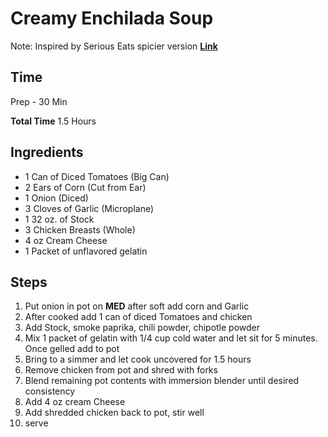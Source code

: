 Creamy Enchilada Soup
==============================

Note: Inspired by Serious Eats spicier version
[**Link**](http://www.seriouseats.com/2015/11/how-to-make-easy-creamy-chicken-enchilada-soup.html)

## Time
Prep - 30 Min

**Total Time** 1.5 Hours

## Ingredients
- 1 Can of Diced Tomatoes (Big Can)
- 2 Ears of Corn (Cut from Ear)
- 1 Onion (Diced)
- 3 Cloves of Garlic (Microplane)
- 1 32 oz. of Stock
- 3 Chicken Breasts (Whole)
- 4 oz Cream Cheese
- 1 Packet of unflavored gelatin

## Steps
1. Put onion in pot on **MED** after soft add corn and Garlic
2. After cooked add 1 can of diced Tomatoes and chicken
3. Add Stock,  smoke paprika, chili powder, chipotle powder
4. Mix 1 packet of gelatin with 1/4 cup cold water and let sit for 5 minutes. Once gelled add to pot
5. Bring to a simmer and let cook uncovered for 1.5 hours
6. Remove chicken from pot and shred with forks
7. Blend remaining pot contents with immersion blender until desired consistency
8. Add 4 oz cream Cheese
9. Add shredded chicken back to pot, stir well
10. serve
